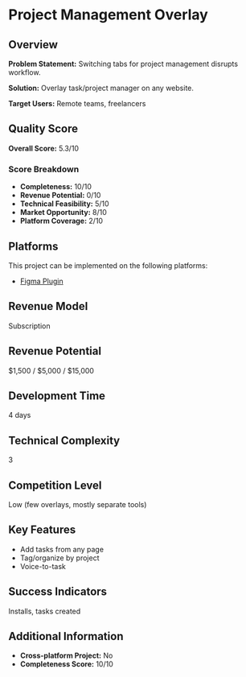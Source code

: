 # Project Management Overlay

## Overview
**Problem Statement:** Switching tabs for project management disrupts workflow.

**Solution:** Overlay task/project manager on any website.

**Target Users:** Remote teams, freelancers

## Quality Score
**Overall Score:** 5.3/10

### Score Breakdown
- **Completeness:** 10/10
- **Revenue Potential:** 0/10
- **Technical Feasibility:** 5/10
- **Market Opportunity:** 8/10
- **Platform Coverage:** 2/10

## Platforms
This project can be implemented on the following platforms:
- [Figma Plugin](./platforms/figma-plugin/)

## Revenue Model
Subscription

## Revenue Potential
$1,500 / $5,000 / $15,000

## Development Time
4 days

## Technical Complexity
3

## Competition Level
Low (few overlays, mostly separate tools)

## Key Features
- Add tasks from any page
- Tag/organize by project
- Voice-to-task

## Success Indicators
Installs, tasks created

## Additional Information
- **Cross-platform Project:** No
- **Completeness Score:** 10/10
